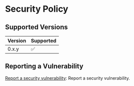 # Security Policy

## Supported Versions

| Version | Supported          |
| ------- | ------------------ |
| 0.x.y   | :white_check_mark: |

## Reporting a Vulnerability

[Report a security vulnerability](https://github.com/radumarias/rencfs/security/advisories/new): Report a security vulnerability.
